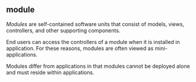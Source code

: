 module
---
*Modules* are self-contained software units that consist of models, views, controllers, and other supporting components. 

End users can access the controllers of a module when it is installed in application. For these reasons, modules are often viewed as mini-applications. 

Modules differ from applications in that modules cannot be deployed alone and must reside within applications.

